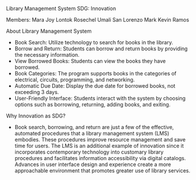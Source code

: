 Library Management System
SDG: Innovation 

Members:
Mara Joy Lontok
Rosechel Umali San Lorenzo
Mark Kevin Ramos

About Library Management System
- Book Search: Utilize technology to search for books in the library.
- Borrow and Return: Students can borrow and return books by providing the necessary information.
- View Borrowed Books: Students can view the books they have borrowed.
- Book Categories: The program supports books in the categories of electrical, circuits, programming, and networking.
- Automatic Due Date: Display the due date for borrowed books, not exceeding 3 days.
- User-Friendly Interface: Students interact with the system by choosing options such as borrowing, returning, adding books, and exiting.

Why Innovation as SDG?
- Book search, borrowing, and return are just a few of the effective, automated procedures that a library management system (LMS) embodies. These procedures improve resource management and save time for users. The LMS is an additional example of innovation since it incorporates contemporary technology into customary library procedures and facilitates information accessibility via digital catalogs. Advances in user interface design and experience create a more approachable environment that promotes greater use of library services.
  
